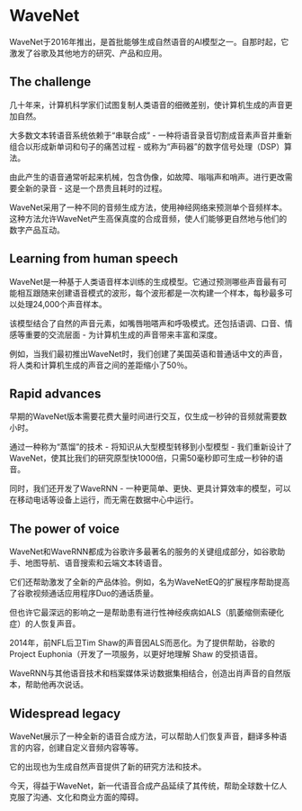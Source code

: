 # WaveNet

WaveNet于2016年推出，是首批能够生成自然语音的AI模型之一。自那时起，它激发了谷歌及其他地方的研究、产品和应用。

## The challenge

几十年来，计算机科学家们试图复制人类语音的细微差别，使计算机生成的声音更加自然。

大多数文本转语音系统依赖于“串联合成” - 一种将语音录音切割成音素声音并重新组合以形成新单词和句子的痛苦过程 - 或称为“声码器”的数字信号处理（DSP）算法。

由此产生的语音通常听起来机械，包含伪像，如故障、嗡嗡声和哨声。进行更改需要全新的录音 - 这是一个昂贵且耗时的过程。

WaveNet采用了一种不同的音频生成方法，使用神经网络来预测单个音频样本。这种方法允许WaveNet产生高保真度的合成音频，使人们能够更自然地与他们的数字产品互动。

## Learning from human speech

WaveNet是一种基于人类语音样本训练的生成模型。它通过预测哪些声音最有可能相互跟随来创建语音模式的波形，每个波形都是一次构建一个样本，每秒最多可以处理24,000个声音样本。

该模型结合了自然的声音元素，如嘴唇啪嗒声和呼吸模式。还包括语调、口音、情感等重要的交流层面 - 为计算机生成的声音带来丰富和深度。

例如，当我们最初推出WaveNet时，我们创建了美国英语和普通话中文的声音，将人类和计算机生成的声音之间的差距缩小了50％。

## Rapid advances

早期的WaveNet版本需要花费大量时间进行交互，仅生成一秒钟的音频就需要数小时。

通过一种称为“蒸馏”的技术 - 将知识从大型模型转移到小型模型 - 我们重新设计了WaveNet，使其比我们的研究原型快1000倍，只需50毫秒即可生成一秒钟的语音。

同时，我们还开发了WaveRNN - 一种更简单、更快、更具计算效率的模型，可以在移动电话等设备上运行，而无需在数据中心中运行。

## The power of voice

WaveNet和WaveRNN都成为谷歌许多最著名的服务的关键组成部分，如谷歌助手、地图导航、语音搜索和云端文本转语音。

它们还帮助激发了全新的产品体验。例如，名为WaveNetEQ的扩展程序帮助提高了谷歌视频通话应用程序Duo的通话质量。

但也许它最深远的影响之一是帮助患有进行性神经疾病如ALS（肌萎缩侧索硬化症）的人恢复声音。

2014年，前NFL后卫Tim Shaw的声音因ALS而恶化。为了提供帮助，谷歌的Project Euphonia（开发了一项服务，以更好地理解 Shaw 的受损语音。

WaveRNN与其他语音技术和档案媒体采访数据集相结合，创造出肖声音的自然版本，帮助他再次说话。

## Widespread legacy

WaveNet展示了一种全新的语音合成方法，可以帮助人们恢复声音，翻译多种语言的内容，创建自定义音频内容等等。

它的出现也为生成自然声音提供了新的研究方法和技术。

今天，得益于WaveNet，新一代语音合成产品延续了其传统，帮助全球数十亿人克服了沟通、文化和商业方面的障碍。
